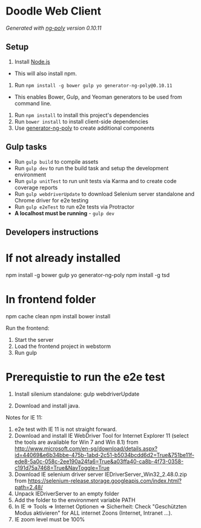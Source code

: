 # Doodle Web Client

*Generated with [ng-poly](https://github.com/dustinspecker/generator-ng-poly/tree/v0.10.11) version 0.10.11*

## Setup
1. Install [Node.js](http://nodejs.org/)
 - This will also install npm.
1. Run `npm install -g bower gulp yo generator-ng-poly@0.10.11`
 - This enables Bower, Gulp, and Yeoman generators to be used from command line.
1. Run `npm install` to install this project's dependencies
1. Run `bower install` to install client-side dependencies
1. Use [generator-ng-poly](https://github.com/dustinspecker/generator-ng-poly) to create additional components

## Gulp tasks
- Run `gulp build` to compile assets
- Run `gulp dev` to run the build task and setup the development environment
- Run `gulp unitTest` to run unit tests via Karma and to create code coverage reports
- Run `gulp webdriverUpdate` to download Selenium server standalone and Chrome driver for e2e testing
- Run `gulp e2eTest` to run e2e tests via Protractor
 - **A localhost must be running** - `gulp dev`
 
 ## Developers instructions

 
 If not already installed
 ========================
 npm install -g bower gulp yo generator-ng-poly
 npm install -g tsd
 
 In frontend folder
 ==================
 npm cache clean
 npm install
 bower install
 
 
 Run the frontend:
 1. Start the server
 2. Load the frontend project in webstorm
 3. Run gulp
 
 Prerequistie to run the e2e test
 ================================
 
 1. Install silenium standalone:
 gulp webdriverUpdate
 
 2. Download and install java.
 
 Notes for IE 11:
 1) e2e test with IE 11 is not straight forward.
 2) Download and install IE WebDriver Tool for Internet Explorer 11 (select the tools are available for Win 7 and Win 8.1) from
     http://www.microsoft.com/en-sg/download/details.aspx?id=44069&e6b34bbe-475b-1abd-2c51-b5034bcdd6d2=True&751be11f-ede8-5a0c-058c-2ee190a24fa6=True&a03ffa40-ca8b-4f73-0358-c191d75a7468=True&NavToggle=True
 3) Download IE selenium driver server IEDriverServer_Win32_2.48.0.zip from https://selenium-release.storage.googleapis.com/index.html?path=2.48/
 4) Unpack IEDriverServer to an empty folder
 5) Add the folder to the environment variable PATH
 6) In IE => Tools => Internet Optionen => Sicherheit: Check "Geschützten Modus aktivieren" for ALL internet Zoons (Internet, Intranet ...).
 7) IE zoom level must be 100%
